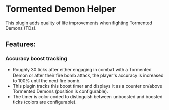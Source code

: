 # Tormented Demon Helper
This plugin adds quality of life improvements when fighting Tormented Demons (TDs).

## Features:

### Accuracy boost tracking
- Roughly 30 ticks after either engaging in combat with a Tormented Demon or after their fire bomb attack, the player's accuracy is increased to 100% until the next fire bomb.
- This plugin tracks this boost timer and displays it as a counter on/above Tormented Demons (position is configurable).
- The timer is color coded to distinguish between unboosted and boosted ticks (colors are configurable).
